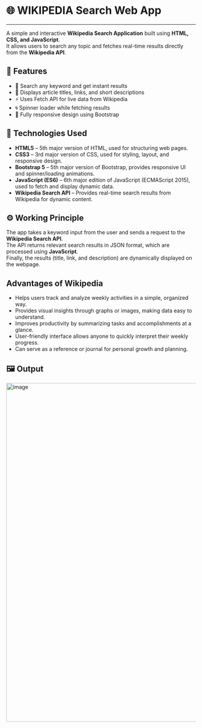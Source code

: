 # 🌐 WIKIPEDIA Search Web App
---
A simple and interactive **Wikipedia Search Application** built using **HTML, CSS, and JavaScript**.  
It allows users to search any topic and fetches real-time results directly from the **Wikipedia API**.

## 🚀 Features

- 🔎 Search any keyword and get instant results  
- 🧭 Displays article titles, links, and short descriptions  
- ⚡ Uses Fetch API for live data from Wikipedia  
- 🌀 Spinner loader while fetching results  
- 🧩 Fully responsive design using Bootstrap

## 🧠 Technologies Used

- **HTML5** – 5th major version of HTML, used for structuring web pages.  
- **CSS3** – 3rd major version of CSS, used for styling, layout, and responsive design.  
- **Bootstrap 5** – 5th major version of Bootstrap, provides responsive UI and spinner/loading animations.  
- **JavaScript (ES6)** – 6th major edition of JavaScript (ECMAScript 2015), used to fetch and display dynamic data.  
- **Wikipedia Search API** – Provides real-time search results from Wikipedia for dynamic content.


## ⚙️ Working Principle

The app takes a keyword input from the user and sends a request to the **Wikipedia Search API**.  
The API returns relevant search results in JSON format, which are processed using **JavaScript**.  
Finally, the results (title, link, and description) are dynamically displayed on the webpage.

## Advantages of Wikipedia 

- Helps users track and analyze weekly activities in a simple, organized way.
- Provides visual insights through graphs or images, making data easy to understand.
- Improves productivity by summarizing tasks and accomplishments at a glance.
- User-friendly interface allows anyone to quickly interpret their weekly progress.
- Can serve as a reference or journal for personal growth and planning.

## 🖼️ Output

<img width="688" height="900" alt="image" src="https://github.com/user-attachments/assets/cb62b68f-af2f-451a-8c38-f4105e540645" />


